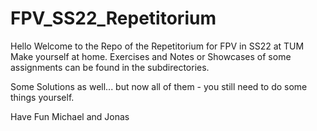 # FPV_SS22_Repetitorium

Hello
Welcome to the Repo of the Repetitorium for FPV in SS22 at TUM
Make yourself at home.
Exercises and Notes or Showcases of some assignments can be found in the subdirectories.

Some Solutions as well... but now all of them - you still need to do some things yourself.

Have Fun
Michael and Jonas
